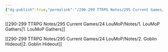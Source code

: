 ```yaml
---
{"dg-publish":true,"permalink":"/290-299 TTRPG Notes/295 Current Games/24 LouMoP/Notes/LouMoP Notes/"}
---
```



[[290-299 TTRPG Notes/295 Current Games/24 LouMoP/Notes/1. LouMoP Gathers\|1. LouMoP Gathers]]

[[290-299 TTRPG Notes/295 Current Games/24 LouMoP/Notes/2. Goblin Hideout\|2. Goblin Hideout]]